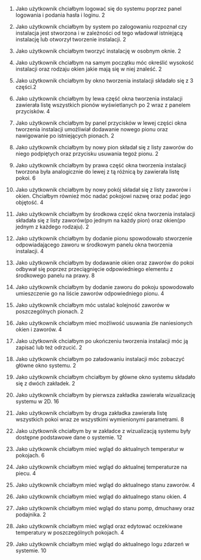 1. Jako użytkownik chciałbym logować się do systemu poprzez panel logowania i podania hasła i loginu. 2

2. Jako użytkownik chciałbym by system po zalogowaniu rozpoznał czy instalacja jest stworzona i w zależności od tego władował istniejącą instalację lub otworzył tworzenie 
instalacji. 2

3. Jako użytkownik chciałbym tworzyć instalację w osobnym oknie. 2

4. Jako użytkownik chciałbym na samym początku móc określić wysokość instalacji oraz rodzaju okien jakie mają się w niej znaleść. 2

5. Jako użytkownik chciałbym by okno tworzenia instalacji składało się z 3 części.2

6. Jako użytkownik chciałbym by lewa część okna tworzenia instalacji zawierała listę wszystkich pionów wyświetlanych po 2 wraz z panelem przycisków. 4

7. Jako użytkownik chciałbym by panel przycisków w lewej części okna tworzenia instalacji umożliwiał dodawanie nowego pionu oraz nawigowanie po istniejących pionach. 2

8. Jako użytkownik chciałbym by nowy pion składał się z listy zaworów do niego podpiętych oraz przycisku usuwania tegoż pionu. 2

9. Jako użytkownik chciałbym by prawa część okna tworzenia instalacji tworzona była analogicznie do lewej z tą różnicą by zawierała listę pokoi. 6

10. Jako użytkownik chciałbym by nowy pokój składał się z listy zaworów i okien. Chciałbym również móc nadać pokojowi nazwę oraz podać jego objętość. 4

11. Jako użytkownik chciałbym by środkowa część okna tworzenia instalacji składała się z listy zaworów(po jednym na każdy pion) oraz okien(po jednym z każdego rodzaju). 2

12. Jako użytkownik chciałbym by dodanie pionu spowodowało stworzenie odpowiadającego zaworu w środkowym panelu okna tworzenia instalacji. 4

13. Jako użytkownik chciałbym by dodawanie okien oraz zaworów do pokoi odbywał się poprzez przeciągnięcie odpowiedniego elementu z środkowego panelu na prawy. 8

14. Jako użytkownik chciałbym by dodanie zaworu do pokoju spowodowało umieszczenie go na liście zaworów odpowiedniego pionu. 4

15. Jako użytkownik chciałbym móc ustalać kolejność zaworów w poszczególnych pionach. 2

16. Jako użytkownik chciałbym mieć możliwość usuwania źle naniesionych okien i zaworów. 4

17. Jako użytkownik chciałbym po ukończeniu tworzenia instalacji móc ją zapisać lub też odrzucić. 2

18. Jako użytkownik chciałbym po załadowaniu instalacji móc zobaczyć główne okno systemu. 2

19. Jako użytkownik chciałbym chciałbym by główne okno systemu składało się z dwóch zakładek. 2

20. Jako użytkownik chciałbym by pierwsza zakładka zawierała wizualizację systemu w 2D. 16

21. Jako użytkownik chciałbym by druga zakładka zawierała listę wszystkich pokoi wraz ze wszystkimi wymienionymi parametrami. 8

22. Jako użytkownik chciałbym by w zakładce z wizualizacją systemu były dostępne podstawowe dane o systemie. 12

23. Jako użytkownik chciałbym mieć wgląd do aktualnych temperatur  w pokojach. 6

24. Jako użytkownik chciałbym mieć wgląd do aktualnej temperaturze na piecu. 4

25. Jako użytkownik chciałbym mieć wgląd do aktualnego stanu zaworów. 4

36. Jako użytkownik chciałbym mieć wgląd do aktualnego stanu okien. 4

27. Jako użytkownik chciałbym mieć wgląd do stanu pomp, dmuchawy oraz podajnika. 2

28. Jako użytkownik chciałbym mieć wgląd oraz edytować oczekiwane temperatury w poszczególnych pokojach. 4

29. Jako użytkownik chciałbym mieć wgląd do aktualnego logu zdarzeń w systemie. 10
